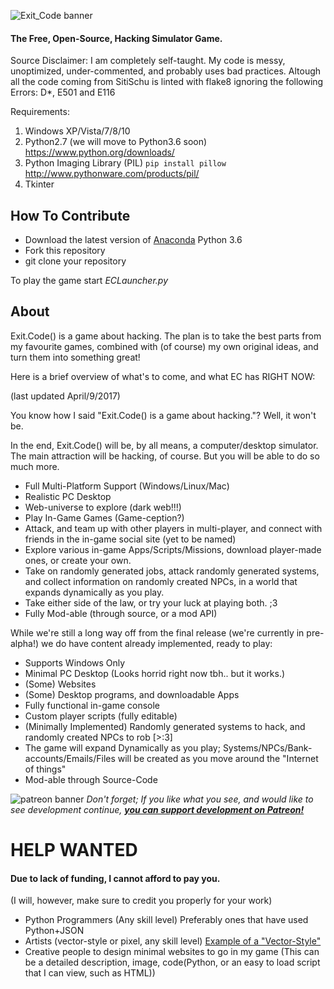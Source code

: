 ![Exit_Code banner](https://preview.ibb.co/nNxv85/EC_LOGO_TRANS.png "Exit_Code logo transparent")
#### The Free, Open-Source, Hacking Simulator Game.

Source Disclaimer: I am completely self-taught. My code is messy, unoptimized, under-commented, and probably uses bad practices.
Altough all the code coming from SitiSchu is linted with flake8 ignoring the following Errors: D*, E501 and E116

Requirements:

1. Windows XP/Vista/7/8/10
2. Python2.7 (we will move to Python3.6 soon) https://www.python.org/downloads/
3. Python Imaging Library (PIL) `pip install pillow` http://www.pythonware.com/products/pil/
4. Tkinter

## How To Contribute

* Download the latest version of [Anaconda](https://www.continuum.io/downloads) Python 3.6
* Fork this repository
* git clone your repository

To play the game start *ECLauncher.py*

## About

Exit.Code() is a game about hacking. The plan is to take the best parts from my favourite games, combined with (of course) my own original ideas, and turn them into something great!

Here is a brief overview of what's to come, and what EC has RIGHT NOW:

(last updated April/9/2017)

You know how I said "Exit.Code() is a game about hacking."? Well, it won't be.

In the end, Exit.Code() will be, by all means, a computer/desktop simulator. The main attraction will be hacking, of course. But you will be able to do so much more.


* Full Multi-Platform Support (Windows/Linux/Mac)
* Realistic PC Desktop
* Web-universe to explore (dark web!!!)
* Play In-Game Games (Game-ception?)
* Attack, and team up with other players in multi-player, and connect with friends in the in-game social site (yet to be named)
* Explore various in-game Apps/Scripts/Missions, download player-made ones, or create your own.
* Take on randomly generated jobs, attack randomly generated systems, and collect information on randomly created NPCs, in a world that expands dynamically as you play.
* Take either side of the law, or try your luck at playing both. ;3
* Fully Mod-able (through source, or a mod API)


While we're still a long way off from the final release (we're currently in pre-alpha!) we do have content already implemented, ready to play:


* Supports Windows Only
* Minimal PC Desktop (Looks horrid right now tbh.. but it works.)
* (Some) Websites
* (Some) Desktop programs, and downloadable Apps
* Fully functional in-game console
* Custom player scripts (fully editable)
* (Minimally Implemented) Randomly generated systems to hack, and randomly created NPCs to rob [>:3]
* The game will expand Dynamically as you play; Systems/NPCs/Bank-accounts/Emails/Files will be created as you move around the "Internet of things"
* Mod-able through Source-Code


![patreon banner](https://orig00.deviantart.net/443c/f/2015/334/4/c/patreon_word_logo_for_light_bg_by_angelasasser-d9imh6a.png "Support development on Patreon!")
*Don't forget; If you like what you see, and would like to see development continue, **[you can support development on Patreon!](https://www.patreon.com/TheCyaniteProject)***

# HELP WANTED
#### Due to lack of funding, I cannot afford to pay you.
 (I will, however, make sure to credit you properly for your work)
* Python Programmers (Any skill level) Preferably ones that have used Python+JSON
* Artists (vector-style or pixel, any skill level) [Example of a "Vector-Style"](http://nerdapproved.com/misc-weirdness/beautiful-minimalist-game-of-thrones-fan-art/)
* Creative people to design minimal websites to go in my game (This can be a detailed description, image, code(Python, or an easy to load script that I can view, such as HTML))


